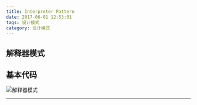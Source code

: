 ```yaml
---
title: Interpreter Pattern
date: 2017-06-01 12:53:01
tags: 设计模式
category: 设计模式
---
```

## 解释器模式

## 基本代码
![解释器模式](Interpreter.png)
***
